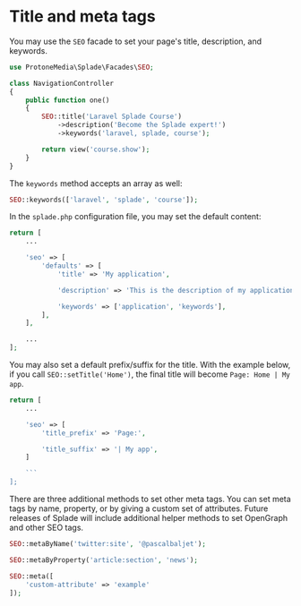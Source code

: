 # Title and meta tags

You may use the `SEO` facade to set your page's title, description, and keywords.

```php
use ProtoneMedia\Splade\Facades\SEO;

class NavigationController
{
    public function one()
    {
        SEO::title('Laravel Splade Course')
            ->description('Become the Splade expert!')
            ->keywords('laravel, splade, course');

        return view('course.show');
    }
}
```

The `keywords` method accepts an array as well:

```php
SEO::keywords(['laravel', 'splade', 'course']);
```

In the `splade.php` configuration file, you may set the default content:

```php
return [
    ...

    'seo' => [
        'defaults' => [
            'title' => 'My application',

            'description' => 'This is the description of my application.',

            'keywords' => ['application', 'keywords'],
        ],
    ],

    ...
];
```

You may also set a default prefix/suffix for the title. With the example below, if you call `SEO::setTitle('Home')`, the final title will become `Page: Home | My app`.

```php
return [
    ...

    'seo' => [
        'title_prefix' => 'Page:',

        'title_suffix' => '| My app',
    ]

    ```
];
```

There are three additional methods to set other meta tags. You can set meta tags by name, property, or by giving a custom set of attributes. Future releases of Splade will include additional helper methods to set OpenGraph and other SEO tags.

```php
SEO::metaByName('twitter:site', '@pascalbaljet');

SEO::metaByProperty('article:section', 'news');

SEO::meta([
    'custom-attribute' => 'example'
]);
```